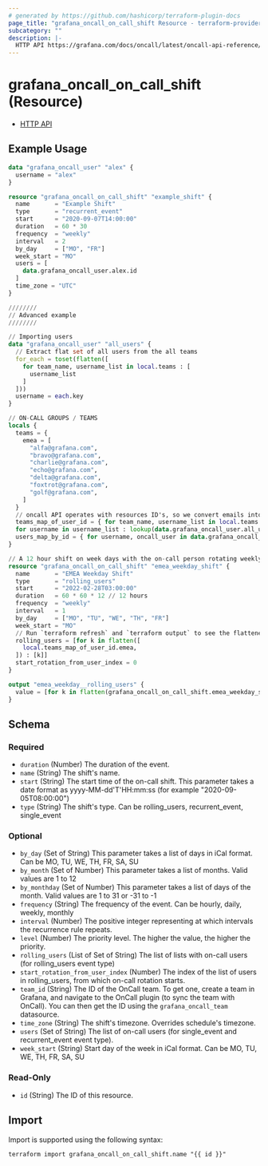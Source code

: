 ```yaml
---
# generated by https://github.com/hashicorp/terraform-plugin-docs
page_title: "grafana_oncall_on_call_shift Resource - terraform-provider-grafana"
subcategory: ""
description: |-
  HTTP API https://grafana.com/docs/oncall/latest/oncall-api-reference/on_call_shifts/
---
```


# grafana_oncall_on_call_shift (Resource)

* [HTTP API](https://grafana.com/docs/oncall/latest/oncall-api-reference/on_call_shifts/)

## Example Usage

```terraform
data "grafana_oncall_user" "alex" {
  username = "alex"
}

resource "grafana_oncall_on_call_shift" "example_shift" {
  name       = "Example Shift"
  type       = "recurrent_event"
  start      = "2020-09-07T14:00:00"
  duration   = 60 * 30
  frequency  = "weekly"
  interval   = 2
  by_day     = ["MO", "FR"]
  week_start = "MO"
  users = [
    data.grafana_oncall_user.alex.id
  ]
  time_zone = "UTC"
}

////////
// Advanced example
////////

// Importing users
data "grafana_oncall_user" "all_users" {
  // Extract flat set of all users from the all teams
  for_each = toset(flatten([
    for team_name, username_list in local.teams : [
      username_list
    ]
  ]))
  username = each.key
}

// ON-CALL GROUPS / TEAMS
locals {
  teams = {
    emea = [
      "alfa@grafana.com",
      "bravo@grafana.com",
      "charlie@grafana.com",
      "echo@grafana.com",
      "delta@grafana.com",
      "foxtrot@grafana.com",
      "golf@grafana.com",
    ]
  }
  // oncall API operates with resources ID's, so we convert emails into ID's
  teams_map_of_user_id = { for team_name, username_list in local.teams : team_name => [
  for username in username_list : lookup(data.grafana_oncall_user.all_users, username).id] }
  users_map_by_id = { for username, oncall_user in data.grafana_oncall_user.all_users : oncall_user.id => oncall_user }
}

// A 12 hour shift on week days with the on-call person rotating weekly.
resource "grafana_oncall_on_call_shift" "emea_weekday_shift" {
  name       = "EMEA Weekday Shift"
  type       = "rolling_users"
  start      = "2022-02-28T03:00:00"
  duration   = 60 * 60 * 12 // 12 hours
  frequency  = "weekly"
  interval   = 1
  by_day     = ["MO", "TU", "WE", "TH", "FR"]
  week_start = "MO"
  // Run `terraform refresh` and `terraform output` to see the flattened list of users in the rotation
  rolling_users = [for k in flatten([
    local.teams_map_of_user_id.emea,
  ]) : [k]]
  start_rotation_from_user_index = 0
}

output "emea_weekday__rolling_users" {
  value = [for k in flatten(grafana_oncall_on_call_shift.emea_weekday_shift.rolling_users) : lookup(local.users_map_by_id, k).username]
}
```

<!-- schema generated by tfplugindocs -->
## Schema

### Required

- `duration` (Number) The duration of the event.
- `name` (String) The shift's name.
- `start` (String) The start time of the on-call shift. This parameter takes a date format as yyyy-MM-dd'T'HH:mm:ss (for example "2020-09-05T08:00:00")
- `type` (String) The shift's type. Can be rolling_users, recurrent_event, single_event

### Optional

- `by_day` (Set of String) This parameter takes a list of days in iCal format. Can be MO, TU, WE, TH, FR, SA, SU
- `by_month` (Set of Number) This parameter takes a list of months. Valid values are 1 to 12
- `by_monthday` (Set of Number) This parameter takes a list of days of the month.  Valid values are 1 to 31 or -31 to -1
- `frequency` (String) The frequency of the event. Can be hourly, daily, weekly, monthly
- `interval` (Number) The positive integer representing at which intervals the recurrence rule repeats.
- `level` (Number) The priority level. The higher the value, the higher the priority.
- `rolling_users` (List of Set of String) The list of lists with on-call users (for rolling_users event type)
- `start_rotation_from_user_index` (Number) The index of the list of users in rolling_users, from which on-call rotation starts.
- `team_id` (String) The ID of the OnCall team. To get one, create a team in Grafana, and navigate to the OnCall plugin (to sync the team with OnCall). You can then get the ID using the `grafana_oncall_team` datasource.
- `time_zone` (String) The shift's timezone.  Overrides schedule's timezone.
- `users` (Set of String) The list of on-call users (for single_event and recurrent_event event type).
- `week_start` (String) Start day of the week in iCal format. Can be MO, TU, WE, TH, FR, SA, SU

### Read-Only

- `id` (String) The ID of this resource.

## Import

Import is supported using the following syntax:

```shell
terraform import grafana_oncall_on_call_shift.name "{{ id }}"
```
